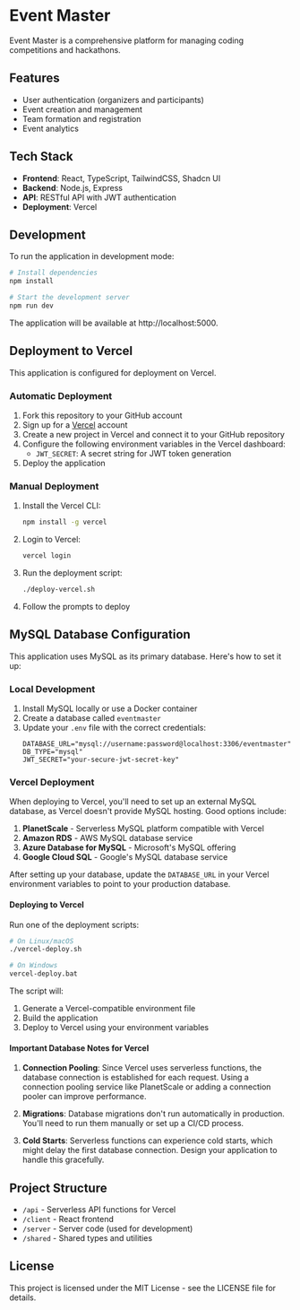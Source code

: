 # Event Master

Event Master is a comprehensive platform for managing coding competitions and hackathons.

## Features

- User authentication (organizers and participants)
- Event creation and management
- Team formation and registration
- Event analytics

## Tech Stack

- **Frontend**: React, TypeScript, TailwindCSS, Shadcn UI
- **Backend**: Node.js, Express 
- **API**: RESTful API with JWT authentication
- **Deployment**: Vercel

## Development

To run the application in development mode:

```bash
# Install dependencies
npm install

# Start the development server
npm run dev
```

The application will be available at http://localhost:5000.

## Deployment to Vercel

This application is configured for deployment on Vercel. 

### Automatic Deployment

1. Fork this repository to your GitHub account
2. Sign up for a [Vercel](https://vercel.com) account
3. Create a new project in Vercel and connect it to your GitHub repository
4. Configure the following environment variables in the Vercel dashboard:
   - `JWT_SECRET`: A secret string for JWT token generation
5. Deploy the application

### Manual Deployment

1. Install the Vercel CLI:
   ```bash
   npm install -g vercel
   ```

2. Login to Vercel:
   ```bash
   vercel login
   ```

3. Run the deployment script:
   ```bash
   ./deploy-vercel.sh
   ```

4. Follow the prompts to deploy

## MySQL Database Configuration

This application uses MySQL as its primary database. Here's how to set it up:

### Local Development

1. Install MySQL locally or use a Docker container
2. Create a database called `eventmaster`
3. Update your `.env` file with the correct credentials:
   ```
   DATABASE_URL="mysql://username:password@localhost:3306/eventmaster"
   DB_TYPE="mysql"
   JWT_SECRET="your-secure-jwt-secret-key"
   ```

### Vercel Deployment

When deploying to Vercel, you'll need to set up an external MySQL database, as Vercel doesn't provide MySQL hosting. Good options include:

1. **PlanetScale** - Serverless MySQL platform compatible with Vercel
2. **Amazon RDS** - AWS MySQL database service
3. **Azure Database for MySQL** - Microsoft's MySQL offering
4. **Google Cloud SQL** - Google's MySQL database service

After setting up your database, update the `DATABASE_URL` in your Vercel environment variables to point to your production database.

#### Deploying to Vercel

Run one of the deployment scripts:

```bash
# On Linux/macOS
./vercel-deploy.sh

# On Windows
vercel-deploy.bat
```

The script will:
1. Generate a Vercel-compatible environment file
2. Build the application
3. Deploy to Vercel using your environment variables

#### Important Database Notes for Vercel

1. **Connection Pooling**: Since Vercel uses serverless functions, the database connection is established for each request. Using a connection pooling service like PlanetScale or adding a connection pooler can improve performance.

2. **Migrations**: Database migrations don't run automatically in production. You'll need to run them manually or set up a CI/CD process.

3. **Cold Starts**: Serverless functions can experience cold starts, which might delay the first database connection. Design your application to handle this gracefully.

## Project Structure

- `/api` - Serverless API functions for Vercel
- `/client` - React frontend
- `/server` - Server code (used for development)
- `/shared` - Shared types and utilities

## License

This project is licensed under the MIT License - see the LICENSE file for details.